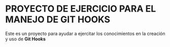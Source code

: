 # PROYECTO DE EJERCICIO PARA EL MANEJO DE GIT HOOKS

Este es un proyecto para ayudar a ejercitar los conocimientos en la creación y uso de **Git Hooks**
